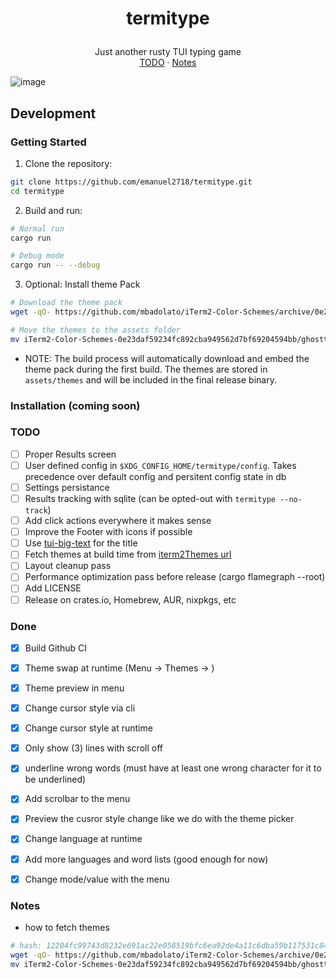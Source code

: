 <h1>
<p align="center">
  termitype
</h1>
  <p align="center">
    Just another rusty TUI typing game
    <br />
    <a href="#todo">TODO</a>
    ·
    <a href="#notes">Notes</a>
  </p>
</p>

![image](https://github.com/user-attachments/assets/50764473-b647-4e7c-b07f-8dd779c1458c)

## Development

### Getting Started

1. Clone the repository:
```sh
git clone https://github.com/emanuel2718/termitype.git
cd termitype
```

2. Build and run:
```sh
# Normal run
cargo run

# Debug mode
cargo run -- --debug
```

3. Optional: Install theme Pack
```sh
# Download the theme pack
wget -qO- https://github.com/mbadolato/iTerm2-Color-Schemes/archive/0e23daf59234fc892cba949562d7bf69204594bb.tar.gz | tar -xvzf -

# Move the themes to the assets folder
mv iTerm2-Color-Schemes-0e23daf59234fc892cba949562d7bf69204594bb/ghostty/* assets/themes/ && rm -rf iTerm2-Color-Schemes-0e23daf59234fc892cba949562d7bf69204594bb/
```

- NOTE: The build process will automatically download and embed the theme pack during the first build. The themes are stored in `assets/themes` and will be included in the final release binary.

### Installation (coming soon)

### TODO

- [ ] Proper Results screen
- [ ] User defined config in `$XDG_CONFIG_HOME/termitype/config`. Takes precedence over default config and persitent config state in db
- [ ] Settings persistance
- [ ] Results tracking with sqlite (can be opted-out with `termitype --no-track`)
- [ ] Add click actions everywhere it makes sense
- [ ] Improve the Footer with icons if possible
- [ ] Use [tui-big-text](https://docs.rs/tui-big-text/latest/tui_big_text/) for the title
- [ ] Fetch themes at build time from [iterm2Themes url](https://github.com/mbadolato/iTerm2-Color-Schemes/archive/0e23daf59234fc892cba949562d7bf69204594bb.tar.gz)
- [ ] Layout cleanup pass
- [ ] Performance optimization pass before release (cargo flamegraph --root)
- [ ] Add LICENSE
- [ ] Release on crates.io, Homebrew, AUR, nixpkgs, etc

### Done
- [x] Build Github CI
- [x] Theme swap at runtime (Menu -> Themes -> <list of themes>)
- [x] Theme preview in menu
- [x] Change cursor style via cli
- [x] Change cursor style at runtime
- [x] Only show (3) lines with scroll off
- [x] underline wrong words (must have at least one wrong character for it to be underlined)
- [x] Add scrolbar to the menu
- [x] Preview the cusror style change like we do with the theme picker
- [x] Change language at runtime
- [x] Add more languages and word lists (good enough for now)
- [x] Change mode/value with the menu



### Notes
- how to fetch themes
```sh
# hash: 12204fc99743d8232e691ac22e058519bfc6ea92de4a11c6dba59b117531c847cd6a
wget -qO- https://github.com/mbadolato/iTerm2-Color-Schemes/archive/0e23daf59234fc892cba949562d7bf69204594bb.tar.gz | tar -xvzf -
mv iTerm2-Color-Schemes-0e23daf59234fc892cba949562d7bf69204594bb/ghostty/* assets/themes/ && rm -rf iTerm2-Color-Schemes-0e23daf59234fc892cba949562d7bf69204594bb/
```
